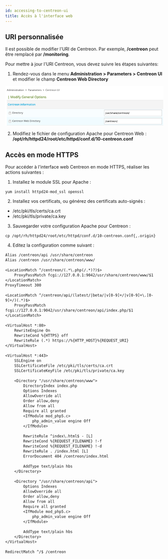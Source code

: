 ```yaml
---
id: accessing-to-centreon-ui
title: Accès à l'interface web
---
```


## URI personnalisée

Il est possible de modifier l'URI de Centreon. Par exemple, **/centreon** peut
être remplacé par **/monitoring**.

Pour mettre à jour l'URI Centreon, vous devez suivre les étapes suivantes:

1. Rendez-vous dans le menu **Administration \> Parameters \> Centreon UI** et
modifier le champ **Centreon Web Directory**

![image](../assets/administration/custom-uri.png)

2. Modifiez le fichier de configuration Apache pour Centreon Web :
**/opt/rh/httpd24/root/etc/httpd/conf.d/10-centreon.conf**

## Accès en mode HTTPS

Pour accéder à l'interface web Centreon en mode HTTPS, réaliser les actions
suivantes :

1. Installez le module SSL pour Apache :

```shell
yum install httpd24-mod_ssl openssl
```

2. Installez vos certificats, ou générez des certificats auto-signés :

- /etc/pki/tls/certs/ca.crt
- /etc/pki/tls/private/ca.key

3. Sauvegarder votre configuration Apache pour Centreon :

```shell
cp /opt/rh/httpd24/root/etc/httpd/conf.d/10-centreon.conf{,.origin}
```

4. Editez la configuration comme suivant :

```apacheconf
Alias /centreon/api /usr/share/centreon
Alias /centreon /usr/share/centreon/www/

<LocationMatch ^/centreon/(.*\.php(/.*)?)$>
    ProxyPassMatch fcgi://127.0.0.1:9042/usr/share/centreon/www/$1
</LocationMatch>
ProxyTimeout 300

<LocationMatch ^/centreon/api/(latest/|beta/|v[0-9]+/|v[0-9]+\.[0-9]+/)(.*)$>
    ProxyPassMatch fcgi://127.0.0.1:9042/usr/share/centreon/api/index.php/$1
</LocationMatch>

<VirtualHost *:80>
    RewriteEngine On
    RewriteCond %{HTTPS} off
    RewriteRule (.*) https://%{HTTP_HOST}%{REQUEST_URI}
</VirtualHost>

<VirtualHost *:443>
    SSLEngine on
    SSLCertificateFile /etc/pki/tls/certs/ca.crt
    SSLCertificateKeyFile /etc/pki/tls/private/ca.key

    <Directory "/usr/share/centreon/www">
        DirectoryIndex index.php
        Options Indexes
        AllowOverride all
        Order allow,deny
        Allow from all
        Require all granted
        <IfModule mod_php5.c>
            php_admin_value engine Off
        </IfModule>

        RewriteRule ^index\.html$ - [L]
        RewriteCond %{REQUEST_FILENAME} !-f
        RewriteCond %{REQUEST_FILENAME} !-d
        RewriteRule . /index.html [L]
        ErrorDocument 404 /centreon/index.html

        AddType text/plain hbs
    </Directory>

    <Directory "/usr/share/centreon/api">
        Options Indexes
        AllowOverride all
        Order allow,deny
        Allow from all
        Require all granted
        <IfModule mod_php5.c>
            php_admin_value engine Off
        </IfModule>

        AddType text/plain hbs
    </Directory>
</VirtualHost>

RedirectMatch ^/$ /centreon
```
